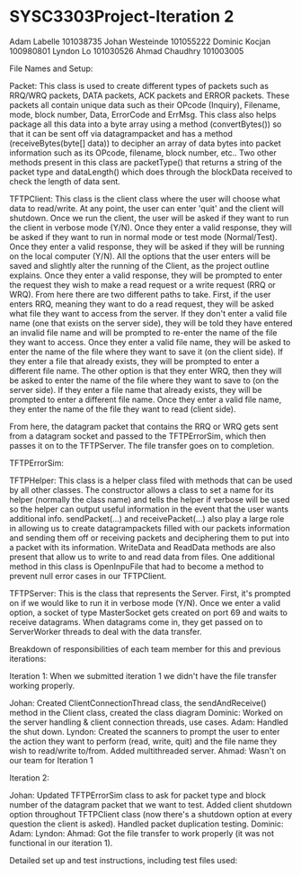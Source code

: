 # SYSC3303Project-Iteration 2

Adam Labelle 101038735
Johan Westeinde 101055222
Dominic Kocjan 100980801
Lyndon Lo 101030526
Ahmad Chaudhry 101003005



File Names and Setup:

Packet: This class is used to create different types of packets such as RRQ/WRQ packets, DATA packets, ACK packets and ERROR packets. These packets all contain unique data such as their OPcode (Inquiry), Filename, mode, block number, Data, ErrorCode and ErrMsg. This class also helps package all this data into a byte array using a method (convertBytes()) so that it can be sent off via datagrampacket and has a method (receiveBytes(byte[] data)) to decipher an array of data bytes into packet information such as its OPcode, filename, block number, etc.. Two other methods present in this class are packetType() that returns a string of the packet type and dataLength() which does through the blockData received to check the length of data sent. 

TFTPClient: This class is the client class where the user will choose what data to read/write. At any point, the user can enter 'quit' and the client will shutdown. Once we run the client, the user will be asked if they want to run the client in verbose mode (Y/N). Once they enter a valid response, they will be asked if they want to run in normal mode or test mode (Normal/Test). Once they enter a valid response, they will be asked if they will be running on the local computer (Y/N). All the options that the user enters will be saved and slightly alter the running of the Client, as the project outline explains.
Once they enter a valid response, they will be prompted to enter the request they wish to make a read request or a write request (RRQ or WRQ). From here there are two different paths to take. First, if the user enters RRQ, meaning they want to do a read request, they will be asked what file they want to access from the server. If they don't enter a valid file name (one that exists on the server side), they will be told they have entered an invalid file name and will be prompted to re-enter the name of the file they want to access. Once they enter a valid file name, they will be asked to enter the name of the file where they want to save it (on the client side). If they enter a file that already exists, they will be prompted to enter a different file name. The other option is that they enter WRQ, then they will be asked to enter the name of the file where they want to save to (on the server side). If they enter a file name that already exists, they will be prompted to enter a different file name. Once they enter a valid file name, they enter the name of the file they want to read (client side).

From here, the datagram packet that contains the RRQ or WRQ gets sent from a datagram socket and passed to the TFTPErrorSim, which then passes it on to the TFTPServer. The file transfer goes on to completion.

TFTPErrorSim: 

TFTPHelper: This class is a helper class filed with methods that can be used by all other classes. The constructor allows a class to set a name for its helper (normally the class name) and tells the helper if verbose will be used so the helper can output useful information in the event that the user wants additional info. sendPacket(...) and receivePacket(...) also play a large role in allowing us to create datagrampackets filled with our packets information and sending them off or receiving packets and deciphering them to put into a packet with its information. WriteData and ReadData methods are also present that allow us to write to and read data from files. One additional method in this class is OpenInpuFile that had to become a method to prevent null error cases in our TFTPClient.

TFTPServer: This is the class that represents the Server. First, it's prompted on if we would like to run it in verbose mode (Y/N). Once we enter a valid option, a socket of type MasterSocket gets created on port 69 and waits to receive datagrams. When datagrams come in, they get passed on to ServerWorker threads to deal with the data transfer.



Breakdown of responsibilities of each team member for this and previous iterations:

Iteration 1:
When we submitted iteration 1 we didn't have the file transfer working properly.

Johan: Created ClientConnectionThread class, the sendAndReceive() method in the Client class, created the class diagram
Dominic: Worked on the server handling & client connection threads, use cases.
Adam: Handled the shut down.
Lyndon: Created the scanners to prompt the user to enter the action they want to perform (read, write, quit) and the file name they wish to read/write to/from. Added multithreaded server.
Ahmad: Wasn't on our team for Iteration 1


Iteration 2:

Johan: Updated TFTPErrorSim class to ask for packet type and block number of the datagram packet that we want to test. Added client shutdown option throughout TFTPClient class (now there's a shutdown option at every question the client is asked). Handled packet duplication testing.
Dominic:
Adam:
Lyndon:
Ahmad: Got the file transfer to work properly (it was not functional in our iteration 1).



Detailed set up and test instructions, including test files used:
